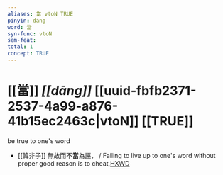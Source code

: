 ```yaml
---
aliases: 當 vtoN TRUE
pinyin: dāng
word: 當
syn-func: vtoN
sem-feat: 
total: 1
concept: TRUE 
---
```

# [[當]] *[[dāng]]*  [[uuid-fbfb2371-2537-4a99-a876-41b15ec2463c|vtoN]] [[TRUE]]
be true to one's word
 - [[韓非子]] 無故而不**當**為誣， / Failing to live up to one's word without proper good reason is to cheat,[HXWD](https://hxwd.org/textview.html?location=KR3c0005_tls_048-37a.2)